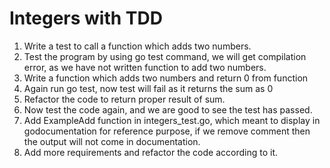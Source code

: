 # Integers with TDD

1.	Write a test to call a function which adds two numbers.
1.	Test the program by using go test command, we will get compilation error, as we have not written function to add two numbers.
1.	Write a function which adds two numbers and return 0 from function
1.	Again run go test, now test will fail as it returns the sum as 0
1.	Refactor the code to return proper result of sum.
1.	Now test the code again, and we are good to see the test has passed.
1.  Add ExampleAdd function in integers_test.go, which meant to display in godocumentation for reference purpose, if we remove comment then the output will not come in documentation.
1.  Add more requirements and refactor the code according to it.
